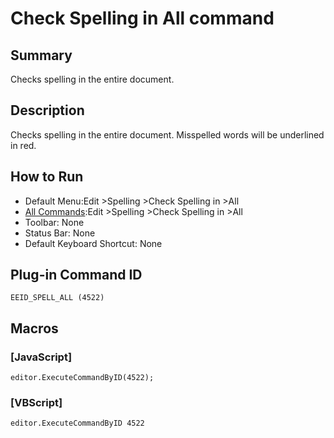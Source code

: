 # Check Spelling in All command

## Summary

Checks spelling in the entire document.

## Description

Checks spelling in the entire document. Misspelled words will be underlined in red.

## How to Run

- Default Menu:Edit \>Spelling \>Check Spelling in \>All
- [All Commands](../tools/all_commands):Edit \>Spelling \>Check Spelling in \>All
- Toolbar: None
- Status Bar: None
- Default Keyboard Shortcut: None

## Plug-in Command ID

```
EEID_SPELL_ALL (4522)```

## Macros

### \[JavaScript\]

```
editor.ExecuteCommandByID(4522);
```

### \[VBScript\]

```
editor.ExecuteCommandByID 4522
```
